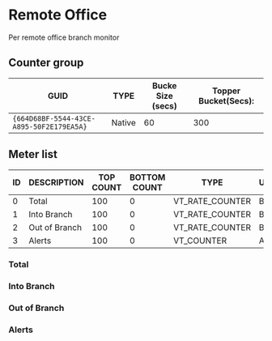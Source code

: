 # Remote Office

Per remote office branch monitor

## Counter group

| GUID                                     | TYPE   | Bucke Size (secs) | Topper Bucket(Secs): |
| ---------------------------------------- | ------ | ----------------- | -------------------- |
| `{664D68BF-5544-43CE-A895-50F2E179EA5A}` | Native | 60                | 300                  |

## Meter list


| ID  | DESCRIPTION   | TOP COUNT | BOTTOM COUNT | TYPE            | UNITS  |
| --- | ------------- | --------- | ------------ | --------------- | ------ |
| 0   | Total         | 100       | 0            | VT_RATE_COUNTER | Bps    |
| 1   | Into Branch   | 100       | 0            | VT_RATE_COUNTER | Bps    |
| 2   | Out of Branch | 100       | 0            | VT_RATE_COUNTER | Bps    |
| 3   | Alerts        | 100       | 0            | VT_COUNTER      | Alerts |

### Total         
### Into Branch   
### Out of Branch 
### Alerts        
